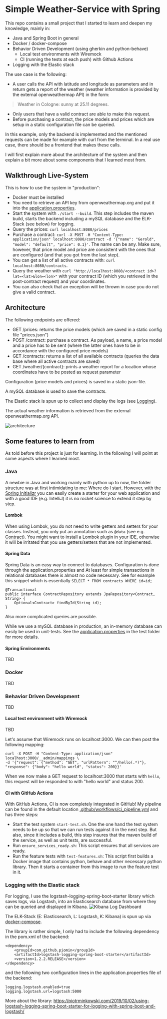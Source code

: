 # Simple Weather-Service with Spring

This repo contains a small project that I started to learn and deepen my knowledge, mainly in:
* Java and Spring Boot in general
* Docker / docker-compose
* Behavior Driven Development (using gherkin and python-behave)
    * Local test environments with Wiremock
    * CI (running the tests at each push) with Github Actions
* Logging with the Elastic stack

The use case is the following:
* A user calls the API with latitude and longitude as parameters and in return gets a report of the weather (weather 
information is provided by the external openweathermap API) in the form:
> Weather in Cologne: sunny at 25.11 degrees.
* Only users that have a valid contract are able to make this request.
* Before purchasing a contract, the price models and prices which are setup in a static configuration file can be 
queried.

In this example, only the backend is implemented and the mentioned requests can be made for example with curl from the 
terminal. In a real use case, there should be a frontend that makes these calls.

I will first explain more about the architecture of the system and then explain a bit more about some components that 
I learned most from.


## Walkthrough Live-System

This is how to use the system in "production":
* Docker must be installed
* You need to retrieve an API key from openweathermap.org and put it into the 
[application.properties](./backend/src/main/resources/application.properties). 
* Start the system with `./start --build`. This step includes the maven build, starts the backend including a mySQL 
database and the ELK-Stack (see below) for logging.
* Query the prices: `curl localhost:8080/prices`
* Purchase a contract: `curl -X POST -H "Content-Type: application/json" localhost:8080/contract -d '{"name": "Gerold", 
"model": "default", "price": 0.1}'`. The name can be any. Make sure, however, that price model and price are consistent
with the ones that are configured (and that you got from the last step).
* You can get a list of all active contracts with: `curl localhost:8080/contracts`.
* Query the weather with `curl "http://localhost:8080/<contract id>?lat=<lat>&lon=<lon>"` with your contract ID (which
you retrieved in the post-contract request) and your coordinates.
* You can also check that an exception will be thrown in case you do not give a valid contract.


## Architecture

The following endpoints are offered:
* GET /prices: returns the price models (which are saved in a static config file "prices.json")
* POST /contract: purchase a contract. As payload, a name, a price model and a price has to be sent (where the latter 
ones have to be in accordance with the configured price models)
* GET /contracts: returns a list of all available contracts (queries the data base where all active contracts are saved)
* GET /weather/{contract}: prints a weather report for a location whose coordinates have to be posted as request 
parameter

Configuration (price models and prices) is saved in a static json-file.

A mySQL database is used to save the contracts.

The Elastic stack is spun up to collect and display the logs (see [Logging](#Logging)).

The actual weather information is retrieved from the external openweathermap.org API.

![architecture](./images/spring-weather-architecture.png)


## Some features to learn from

As told before this project is just for learning. In the following I will point at some aspects where I learned most.

### Java
A newbie in Java and working mainly with python up to now, the folder structure was at first intimidating to me: Where 
do I start. However, with the [Spring Initializr](https://start.spring.io) you can easily create a starter for your 
web application and with a good IDE (e.g. IntelliJ) it is no rocket science to extend it step by step.

#### Lombok
When using Lombok, you do not need to write getters and setters for your classes. Instead, you only put an annotation 
such as `@data` (see e.g. [Contract](./backend/src/main/java/weather/model/Contract.java)). You might want to install
a Lombok plugin in your IDE, otherwise it will be irritated that you use getters/setters that are not implemented.

#### Spring Data
Spring Data is an easy way to connect to databases. 
Configuration is done through the application.properties and 
At least for simple transactions in relational databases there is almost no code necessary. See for example this snippet
which is essentially `SELECT * FROM contracts WHERE id=id;`
```
@Transactional
public interface ContractRepository extends JpaRepository<Contract, String> {
    Optional<Contract> findById(String id);
}
```
Also more complicated queries are possible.

While we use a mySQL database in production, an in-memory database can easily be used in unit-tests. 
See the [application.properties](backend/src/test/resources/application.properties) in the test folder for more details.

#### Spring Environments
TBD


### Docker
TBD

### Behavior Driven Development
TBD

#### Local test environment with Wiremock
TBD

Let's assume that Wiremock runs on localhost:3000. We can then post the following mapping:
```
curl -X POST -H "Content-Type: application/json" localhost:3000/__admin/mappings \
-d '{"request": {"method": "GET", "urlPattern": "^/hello(.*)"}, "response": {"body": "hello world", "status": 200}}'
```
When we now make a GET request to localhost:3000 that starts with `hello`, this request will be responded to with 
"hello world" and status 200.

#### CI with GitHub Actions
With GitHub Actions, CI is now completely integrated in GitHub! My pipeline can be found in the default
location [.github/workflows/ci_pipeline.yml](.github/workflows/ci_pipeline.yml) and has three steps:
* Start the test system `start-test.sh`. One the one hand the test system needs to be up so that we can run tests 
against it in the next step. But also, since it includes a build, this step insures that the maven build of the service,
as well as unit tests, are successful.
* Run `ensure_services_ready.sh`: This script ensures that all services are ready.
* Run the feature tests with `test-features.sh`: This script first builds a Docker image that contains python, behave 
and other necessary python library. Then it starts a container from this image to run the feature test in it.  


### Logging with the Elastic stack
For logging, I use the logstash-logging-spring-boot-starter library which saves logs, via Logstash, into an 
Elasticsearch database from where they can be queried and displayed in Kibana.
![Kibana Log Dashboard](./images/spring-weather-kibana.png)

The ELK-Stack (E: Elasticsearch, L: Logstash, K: Kibana) is spun up via [docker-compose](docker-compose-logging.yml). 

The library is rather simple, I only had to include the following dependency in the pom.xml of the backend:
```
<dependency>
    <groupId>com.github.piomin</groupId>
    <artifactId>logstash-logging-spring-boot-starter</artifactId>
    <version>1.2.2.RELEASE</version>
</dependency>
```
and the following two configuration lines in the application.properties file of the backend:
```
logging.logstash.enabled=true
logging.logstash.url=logstash:5000
```

More about the library:
https://piotrminkowski.com/2019/10/02/using-logstash-logging-spring-boot-starter-for-logging-with-spring-boot-and-logstash/
